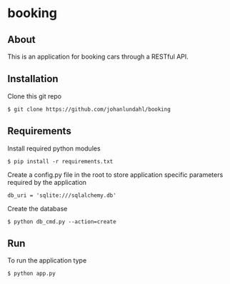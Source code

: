 # booking

## About

This is an application for booking cars through a RESTful API.  


## Installation

Clone this git repo

```
$ git clone https://github.com/johanlundahl/booking
```


## Requirements

Install required python modules

```
$ pip install -r requirements.txt
```


Create a config.py file in the root to store application specific parameters required by the application
```
db_uri = 'sqlite:///sqlalchemy.db'
```

Create the database 
```
$ python db_cmd.py --action=create
```

## Run

To run the application type

```
$ python app.py
```